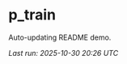 # p_train

Auto-updating README demo.

<!--START_SECTION:status-->
_Last run: 2025-10-30 20:26 UTC_
<!--END_SECTION:status-->


























































































































































































































































































































































































































































































































































































































































































































































































































































































































































































































































































































































































































































































































































































































































































































































































